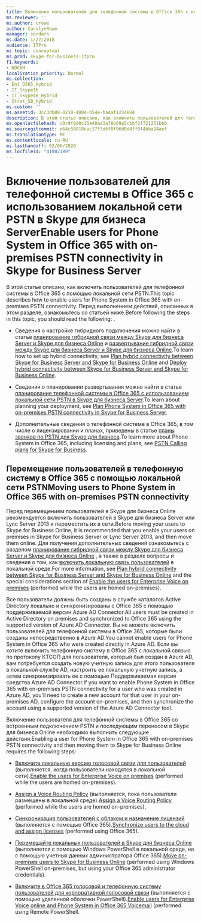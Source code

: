 ```yaml
---
title: Включение пользователей для телефонной системы в Office 365 с использованием локальной сети PSTN в Skype для бизнеса Server
ms.reviewer: ''
ms.author: crowe
author: CarolynRowe
manager: serdars
ms.date: 1/27/2018
audience: ITPro
ms.topic: conceptual
ms.prod: skype-for-business-itpro
f1.keywords:
- NOCSH
localization_priority: Normal
ms.collection:
- Ent_O365_Hybrid
- IT_Skype16
- IT_Skype4B_Hybrid
- Strat_SB_Hybrid
ms.custom: ''
ms.assetid: 3cc3db88-0210-4804-b54e-ba4af1234884
description: В этой статье описано, как включить пользователей для телефонной системы в Office 365 с помощью локальной сети PSTN. Перед выполнением действий, описанных в этом разделе, ознакомьтесь со статьей ниже.
ms.openlocfilehash: c0c9f840c15e40aa3a78b69a5cbbf2f721251bbb
ms.sourcegitcommit: e64c50818cac37f3d6f0f96d0d4ff0f4bba24aef
ms.translationtype: MT
ms.contentlocale: ru-RU
ms.lasthandoff: 02/06/2020
ms.locfileid: "41802189"
---
```

# <a name="enable-users-for-phone-system-in-office-365-with-on-premises-pstn-connectivity-in-skype-for-business-server"></a><span data-ttu-id="a8bbe-104">Включение пользователей для телефонной системы в Office 365 с использованием локальной сети PSTN в Skype для бизнеса Server</span><span class="sxs-lookup"><span data-stu-id="a8bbe-104">Enable users for Phone System in Office 365 with on-premises PSTN connectivity in Skype for Business Server</span></span>
 
<span data-ttu-id="a8bbe-105">В этой статье описано, как включить пользователей для телефонной системы в Office 365 с помощью локальной сети PSTN.</span><span class="sxs-lookup"><span data-stu-id="a8bbe-105">This topic describes how to enable users for Phone System in Office 365 with on-premises PSTN connectivity.</span></span> <span data-ttu-id="a8bbe-106">Перед выполнением действий, описанных в этом разделе, ознакомьтесь со статьей ниже.</span><span class="sxs-lookup"><span data-stu-id="a8bbe-106">Before following the steps in this topic, you should read the following: .</span></span>
  
- <span data-ttu-id="a8bbe-107">Сведения о настройке гибридного подключения можно найти в статье [планирование гибридной связи между Skype для бизнеса Server и Skype для бизнеса Online](../../skype-for-business-hybrid-solutions/plan-hybrid-connectivity.md) и [развертывание гибридной связи между Skype для бизнеса Server и Skype для бизнеса Online](../../skype-for-business-hybrid-solutions/deploy-hybrid-connectivity/deploy-hybrid-connectivity.md).</span><span class="sxs-lookup"><span data-stu-id="a8bbe-107">To learn how to set up hybrid connectivity, see [Plan hybrid connectivity between Skype for Business Server and Skype for Business Online](../../skype-for-business-hybrid-solutions/plan-hybrid-connectivity.md) and [Deploy hybrid connectivity between Skype for Business Server and Skype for Business Online](../../skype-for-business-hybrid-solutions/deploy-hybrid-connectivity/deploy-hybrid-connectivity.md).</span></span>
    
- <span data-ttu-id="a8bbe-108">Сведения о планировании развертывания можно найти в статье [планирование телефонной системы в Office 365 с использованием локальной сети PSTN в Skype для бизнеса Server](plan-phone-system-with-on-premises-pstn-connectivity.md).</span><span class="sxs-lookup"><span data-stu-id="a8bbe-108">To learn about planning your deployment, see [Plan Phone System in Office 365 with on-premises PSTN connectivity in Skype for Business Server](plan-phone-system-with-on-premises-pstn-connectivity.md).</span></span>
    
- <span data-ttu-id="a8bbe-109">Дополнительные сведения о телефонной системе в Office 365, в том числе о лицензировании и планах, приведены в статье [планы звонков по PSTN для Skype для бизнеса](https://support.office.com/article/PSTN-Calling-plans-for-Skype-for-Business-f47c6a97-bc8b-42e6-b5d4-ce6b41ed1918).</span><span class="sxs-lookup"><span data-stu-id="a8bbe-109">To learn more about Phone System in Office 365, including licensing and plans, see [PSTN Calling plans for Skype for Business](https://support.office.com/article/PSTN-Calling-plans-for-Skype-for-Business-f47c6a97-bc8b-42e6-b5d4-ce6b41ed1918).</span></span>
    
## <a name="moving-users-to-phone-system-in-office-365-with-on-premises-pstn-connectivity"></a><span data-ttu-id="a8bbe-110">Перемещение пользователей в телефонную систему в Office 365 с помощью локальной сети PSTN</span><span class="sxs-lookup"><span data-stu-id="a8bbe-110">Moving users to Phone System in Office 365 with on-premises PSTN connectivity</span></span>

<span data-ttu-id="a8bbe-111">Перед перемещением пользователей в Skype для бизнеса Online рекомендуется включить пользователей в Skype для бизнеса Server или Lync Server 2013 и переместить их в сети.</span><span class="sxs-lookup"><span data-stu-id="a8bbe-111">Before moving your users to Skype for Business Online, it is recommended that you enable your users on premises in Skype for Business Server or Lync Server 2013, and then move them online.</span></span> <span data-ttu-id="a8bbe-112">Для получения дополнительных сведений ознакомьтесь с разделом [планирование гибридной связи между Skype для бизнеса Server и Skype для бизнеса Online](../../skype-for-business-hybrid-solutions/plan-hybrid-connectivity.md) , а также в разделе вопросы и сведения о том, как [включить локальную связь пользователей](enable-the-users-for-enterprise-voice-on-premises.md) в локальной среде.</span><span class="sxs-lookup"><span data-stu-id="a8bbe-112">For more information, see [Plan hybrid connectivity between Skype for Business Server and Skype for Business Online](../../skype-for-business-hybrid-solutions/plan-hybrid-connectivity.md) and the special considerations section of [Enable the users for Enterprise Voice on premises](enable-the-users-for-enterprise-voice-on-premises.md) (performed while the users are homed on-premises).</span></span> 
  
<span data-ttu-id="a8bbe-113">Все пользователи должны быть созданы в службе каталогов Active Directory локально и синхронизированы с Office 365 с помощью поддерживаемой версии Azure AD Connector.</span><span class="sxs-lookup"><span data-stu-id="a8bbe-113">All users must be created in Active Directory on premises and synchronized to Office 365 using the supported version of Azure AD Connector.</span></span> <span data-ttu-id="a8bbe-114">Вы не можете включить пользователей для телефонной системы в Office 365, которые были созданы непосредственно в Azure AD.</span><span class="sxs-lookup"><span data-stu-id="a8bbe-114">You cannot enable users for Phone System in Office 365 who were created directly in Azure AD.</span></span> <span data-ttu-id="a8bbe-115">Если вы хотите включить телефонную систему в Office 365 с локальной связью по протоколу КТСОП для пользователя, который был создан в Azure AD, вам потребуется создать новую учетную запись для этого пользователя в локальной службе AD, настроить ее локальную учетную запись, а затем синхронизировать ее с помощью Поддерживаемая версия средства Azure AD Connector.</span><span class="sxs-lookup"><span data-stu-id="a8bbe-115">If you want to enable Phone System in Office 365 with on-premises PSTN connectivity for a user who was created in Azure AD, you'll need to create a new account for that user in your on-premises AD, configure the account on-premises, and then synchronize the account using a supported version of the Azure AD Connector tool.</span></span> 
  
<span data-ttu-id="a8bbe-116">Включение пользователя для телефонной системы в Office 365 со встроенным подключением PSTN и последующим переносом в Skype для бизнеса Online необходимо выполнить следующие действия:</span><span class="sxs-lookup"><span data-stu-id="a8bbe-116">Enabling a user for Phone System in Office 365 with on-premises PSTN connectivity and then moving them to Skype for Business Online requires the following steps:</span></span>
  
- <span data-ttu-id="a8bbe-117">[Включите локальную версию голосовой связи для пользователей](enable-the-users-for-enterprise-voice-on-premises.md) (выполняется, когда пользователи находятся в локальной сети).</span><span class="sxs-lookup"><span data-stu-id="a8bbe-117">[Enable the users for Enterprise Voice on premises](enable-the-users-for-enterprise-voice-on-premises.md) (performed while the users are homed on-premises).</span></span>
    
- <span data-ttu-id="a8bbe-118">[Assign a Voice Routing Policy](assign-a-voice-routing-policy.md) (выполняется, пока пользователи размещены в локальной среде).</span><span class="sxs-lookup"><span data-stu-id="a8bbe-118">[Assign a Voice Routing Policy](assign-a-voice-routing-policy.md) (performed while the users are homed on-premises).</span></span>
    
- <span data-ttu-id="a8bbe-119">[Синхронизация пользователей с облаком и назначение лицензий](synchronize-users-to-the-cloud-and-assign-licenses.md) (выполняется с помощью Office 365).</span><span class="sxs-lookup"><span data-stu-id="a8bbe-119">[Synchronize users to the cloud and assign licenses](synchronize-users-to-the-cloud-and-assign-licenses.md) (performed using Office 365).</span></span>
    
- <span data-ttu-id="a8bbe-120">[Перемещайте локальных пользователей в Skype для бизнеса Online](https://docs.microsoft.com/en-us/SkypeForBusiness/hybrid/move-users-from-on-premises-to-skype-for-business-online) (выполняется с помощью Windows PowerShell в локальной среде, но с помощью учетных данных администратора Office 365).</span><span class="sxs-lookup"><span data-stu-id="a8bbe-120">[Move on-premises users to Skype for Business Online](https://docs.microsoft.com/en-us/SkypeForBusiness/hybrid/move-users-from-on-premises-to-skype-for-business-online) (performed using Windows PowerShell on-premises, but using your Office 365 administrator credentials).</span></span>
    
- <span data-ttu-id="a8bbe-121">[Включите в Office 365 голосовой и телефонную систему пользователей для корпоративной голосовой связи](enable-users-for-enterprise-voice-online-and-phone-system-voicemail.md) (выполняется с помощью удаленной оболочки PowerShell).</span><span class="sxs-lookup"><span data-stu-id="a8bbe-121">[Enable users for Enterprise Voice online and Phone System in Office 365 Voicemail](enable-users-for-enterprise-voice-online-and-phone-system-voicemail.md) (performed using Remote PowerShell.</span></span>
    

